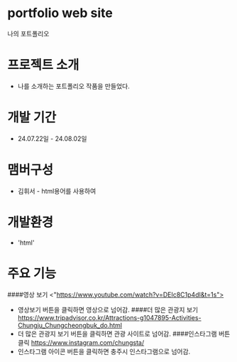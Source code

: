 # portfolio web site
나의 포트폴리오

# 프로젝트 소개
- 나를 소개하는 포트폴리오 작품을 만들었다.

# 개발 기간
- 24.07.22일 - 24.08.02일

# 맴버구성
- 김휘서 - html용어를 사용하여 

# 개발환경
- 'html'

# 주요 기능
####영상 보기 <"https://www.youtube.com/watch?v=DEIc8C1p4dI&t=1s">
- 영상보기 버튼을 클릭하면 영상으로 넘어감.
####더 많은 관광지 보기 <https://www.tripadvisor.co.kr/Attractions-g1047895-Activities-Chungju_Chungcheongbuk_do.html>
- 더 많은 관광지 보기 버튼을 클릭하면 관광 사이트로 넘어감.
####인스타그램 버튼 클릭 <https://www.instagram.com/chungsta/>
- 인스타그램 아이콘 버튼을 클릭하면 충주시 인스타그램으로 넘어감.
